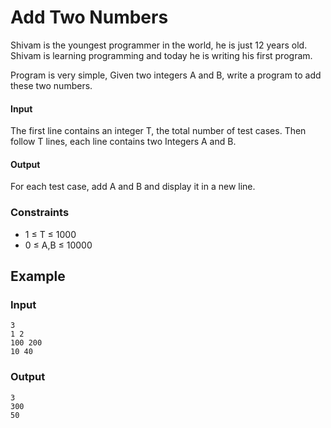 # Add Two Numbers
Shivam is the youngest programmer in the world, he is just 12 years old. Shivam is learning programming and today he is writing his first program.

Program is very simple, Given two integers A and B, write a program to add these two numbers.

#### Input
The first line contains an integer T, the total number of test cases. Then follow T lines, each line contains two Integers A and B.

#### Output
For each test case, add A and B and display it in a new line.

### Constraints
* 1 ≤ T ≤ 1000
* 0 ≤ A,B ≤ 10000

## Example
### Input
```
3 
1 2
100 200
10 40
```

### Output
```
3
300
50
```
